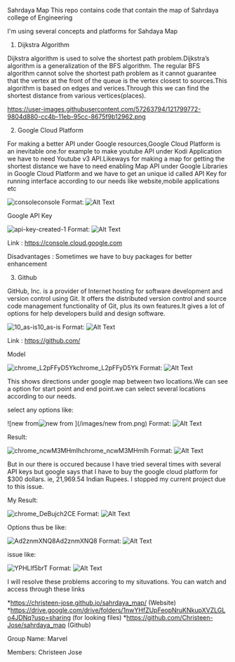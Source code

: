 Sahrdaya Map
This repo contains code that contain the map of Sahrdaya college of Engineering 

I'm using several concepts and platforms for Sahdaya Map

 1. Dijkstra Algorithm

Dijkstra algorithm is used to solve the shortest path problem.Dijkstra’s algorithm is a generalization of the BFS algorithm. The regular BFS algorithm cannot solve the shortest path problem as it cannot guarantee that the vertex at the front of the queue is the vertex closest to sources.This algorithm is based on edges and verices.Through this we can find the shortest distance from various vertices(places). 

https://user-images.githubusercontent.com/57263794/121799772-9804d880-cc4b-11eb-95cc-8675f9b12962.png


 2. Google Cloud Platform

For making a better API under Google resources,Google Cloud Platform is an inevitable one.for example to make youtube API under Kodi Application we have to need Youtube v3 API.Likeways for making a map for getting the shortest distance we have to need enabling Map API under Google Libraries in Google Cloud Platform and we have to get an unique id called API Key for running interface according to our needs like website,mobile applications etc

 ![console![console](https://user-images.githubusercontent.com/57263794/121799818-da2e1a00-cc4b-11eb-89b1-9144116468fd.png)
](/images/console.png)
Format: ![Alt Text](url)


Google API Key

 ![api-key-created-1](/images/api-key-created-1.png)
Format: ![Alt Text](url)



Link : 
https://console.cloud.google.com

Disadvantages : 
Sometimes we have to buy packages for better enhancement


3. Github

GitHub, Inc. is a provider of Internet hosting for software development and version control using Git. It offers the distributed version control and source code management functionality of Git, plus its own features.It gives a lot of options for help developers build and design software.

 ![10_as-is![10_as-is](https://user-images.githubusercontent.com/57263794/121799901-840da680-cc4c-11eb-8481-c4ac6ffc0601.png)
](/images/10_as-is.png)
Format: ![Alt Text](url)


Link : 
https://github.com/



Model

 ![chrome_L2pFFyD5Yk![chrome_L2pFFyD5Yk](https://user-images.githubusercontent.com/57263794/121799939-b6b79f00-cc4c-11eb-8835-1b9b3feaf068.png)
](/images/chrome_L2pFFyD5Yk.png)
Format: ![Alt Text](url)

This shows directions under google map between two locations.We can see a option for start point and end point.we can select several locations according to our needs.

select any options like:

 ![new from![new from](https://user-images.githubusercontent.com/57263794/121799987-f8e0e080-cc4c-11eb-900d-4e3df41671a2.png)
](/images/new from.png)
Format: ![Alt Text](url)

Result:
 
 ![chrome_ncwM3MHmIh![chrome_ncwM3MHmIh](https://user-images.githubusercontent.com/57263794/121800062-5117e280-cc4d-11eb-86ff-782d8c259ec9.png)
](/images/chrome_ncwM3MHmIh.png)
Format: ![Alt Text](url)

But in our there is occured because I have tried several times with several API keys but google says that I have to buy the google cloud platform for $300 dollars. ie, 21,969.54 Indian Rupees. I stopped my current project due to this issue.

My Result:

![chrome_DeBujch2CE](/images/chrome_DeBujch2CE.png)
Format: ![Alt Text](url) 

Options thus be like:
 
![Ad2znmXNQ8![Ad2znmXNQ8](https://user-images.githubusercontent.com/57263794/121800113-91776080-cc4d-11eb-9f35-2daa01045ea1.png)
](/images/Ad2znmXNQ8.png)
Format: ![Alt Text](url)

issue like:

![YPHLlf5brT](/images/YPHLlf5brT.png)
Format: ![Alt Text](url) 



I will resolve these problems accoring to my situvations.
You can watch and access through these links

*https://christeen-jose.github.io/sahrdaya_map/  (Website)
*https://drive.google.com/drive/folders/1nwYHfZUpFeopNruKNkupXVZLGLo4JDNq?usp=sharing  (for looking files)
*https://github.com/Christeen-Jose/sahrdaya_map  (Github)


Group Name: Marvel

Members: Christeen Jose
